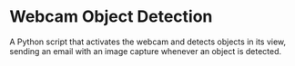 # Webcam Object Detection
A Python script that activates the webcam and detects objects in its view, sending an email with an image capture whenever an object is detected.